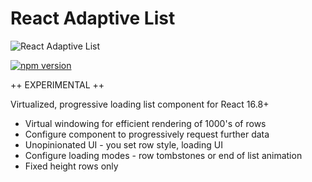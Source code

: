 # React Adaptive List

![React Adaptive List](https://github.com/fsjsd/react-router-utilitybelt/blob/master/docs/readme-header-reactadaptivelist.jpg?raw=true)

[![npm version](http://img.shields.io/npm/v/react-adaptive-list.svg?style=flat)](https://npmjs.org/package/react-adaptive-list "View this project on npm")

++ EXPERIMENTAL ++

Virtualized, progressive loading list component for React 16.8+

- Virtual windowing for efficient rendering of 1000's of rows
- Configure component to progressively request further data
- Unopinionated UI - you set row style, loading UI
- Configure loading modes - row tombstones or end of list animation
- Fixed height rows only
